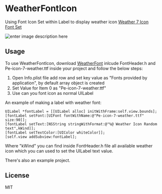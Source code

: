 **WeatherFontIcon**
===============

Using Font Icon Set within Label to display weather icon 
 [Weather 7 Icon Font Set]

![enter image description here](https://cloud.githubusercontent.com/assets/5112118/4805910/0287eb22-5e83-11e4-991b-efb3f930023c.png)

**Usage**
----

To use WeatherFontIcon, download [WeatherFont] inlcude FontHeader.h and Pe-icon-7-weather.ttf inside your project and follow the below steps:

1. Open Info.plist file add row and set key value as "Fonts provided by application", by default array object is created
2. Set Value for Item 0 as "Pe-icon-7-weather.ttf"
3. Use can you font icon as normal UILabel 

An example of making a label with weather font:

    UILabel *fontLabel = [[UILabel alloc] initWithFrame:self.view.bounds];
    [fontLabel setFont:[UIFont fontWithName:@"Pe-icon-7-weather.ttf" size:90]];
    [fontLabel setText:[NSString stringWithFormat:@"%@ Weather Icon Random text",kWind]];
    [fontLabel setTextColor:[UIColor whiteColor]];
    [self.view addSubview:fontLabel];
    
Where "kWind" you can find inside FontHeader.h file all available weather icon which you can used to set the UILabel text value.

There's also an example project. 


**License**
----

MIT

[Weather 7 Icon Font Set]:http://www.pixeden.com/icon-fonts/weather-7-icon-font-set
[WeatherFont]:https://github.com/shafiullakhan/WeatherFontIcon/tree/master/WeatherFont
